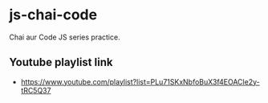 # js-chai-code
Chai aur Code JS series practice.

## Youtube playlist link
- https://www.youtube.com/playlist?list=PLu71SKxNbfoBuX3f4EOACle2y-tRC5Q37